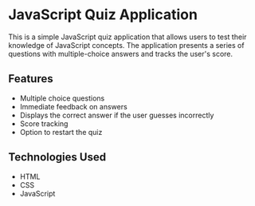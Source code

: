 # JavaScript Quiz Application

This is a simple JavaScript quiz application that allows users to test their knowledge of JavaScript concepts. The application presents a series of questions with multiple-choice answers and tracks the user's score.

## Features

- Multiple choice questions
- Immediate feedback on answers
- Displays the correct answer if the user guesses incorrectly
- Score tracking
- Option to restart the quiz

## Technologies Used

- HTML
- CSS
- JavaScript


